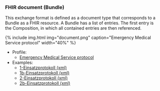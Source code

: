 ### FHIR document (Bundle)
This exchange format is defined as a document type that corresponds to a Bundle as a FHIR resource. A Bundle has a list of entries. The first entry is the Composition, in which all contained entries are then referenced.

{% include img.html img="document.png" caption="Emergency Medical Service protocol" width="40%" %}

* Profile: 
   * [Emergency Medical Service protocol](StructureDefinition-ch-ems-bundle.html)
* Examples:
   * [1-Einsatzprotokoll (xml)](Bundle-1-Einsatzprotokoll.xml.html)   
   * [1b-Einsatzprotokoll (xml)](Bundle-1b-Einsatzprotokoll.xml.html)   
   * [2-Einsatzprotokoll (xml)](Bundle-2-Einsatzprotokoll.xml.html)   
   * [2b-Einsatzprotokoll (xml)](Bundle-2b-Einsatzprotokoll.xml.html)   